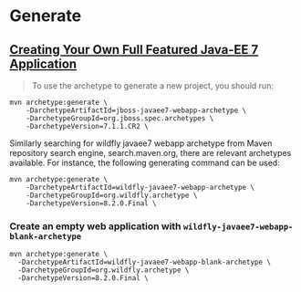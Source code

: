 # Generate

## [Creating Your Own Full Featured Java-EE 7 Application](https://docs.wildfly.org/13/Getting_Started_Developing_Applications_Guide.html#creating-your-own-application)
> To use the archetype to generate a new project, you should run:
```
mvn archetype:generate \
    -DarchetypeArtifactId=jboss-javaee7-webapp-archetype \
    -DarchetypeGroupId=org.jboss.spec.archetypes \
    -DarchetypeVersion=7.1.1.CR2 \
```

Similarly searching for wildfly javaee7 webapp archetype from Maven repository search engine, search.maven.org, there are relevant archetypes available. For instance, the following generating command can be used:
```
mvn archetype:generate \
    -DarchetypeArtifactId=wildfly-javaee7-webapp-archetype \
    -DarchetypeGroupId=org.wildfly.archetype \
    -DarchetypeVersion=8.2.0.Final \
```
### Create an empty web application with `wildfly-javaee7-webapp-blank-archetype`

```
mvn archetype:generate \
  -DarchetypeArtifactId=wildfly-javaee7-webapp-blank-archetype \
  -DarchetypeGroupId=org.wildfly.archetype \
  -DarchetypeVersion=8.2.0.Final \
```
